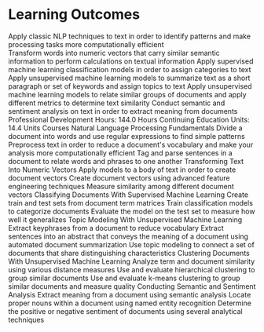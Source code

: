 # Learning Outcomes

Apply classic NLP techniques to text in order to identify patterns and make processing tasks more computationally efficient  
Transform words into numeric vectors that carry similar semantic information to perform calculations on textual information 
Apply supervised machine learning classification models in order to assign categories to text 
Apply unsupervised machine learning models to summarize text as a short paragraph or set of keywords and assign topics to text 
Apply unsupervised machine learning models to relate similar groups of documents and apply different metrics to determine text similarity 
Conduct semantic and sentiment analysis on text in order to extract meaning from documents
Professional Development Hours: 144.0 Hours
Continuing Education Units: 14.4 Units
Courses
Natural Language Processing Fundamentals
Divide a document into words and use regular expressions to find simple patterns
Preprocess text in order to reduce a document's vocabulary and make your analysis more computationally efficient
Tag and parse sentences in a document to relate words and phrases to one another
Transforming Text Into Numeric Vectors
Apply models to a body of text in order to create document vectors
Create document vectors using advanced feature engineering techniques
Measure similarity among different document vectors
Classifying Documents With Supervised Machine Learning
Create train and test sets from document term matrices
Train classification models to categorize documents
Evaluate the model on the test set to measure how well it generalizes
Topic Modeling With Unsupervised Machine Learning
Extract keyphrases from a document to reduce vocabulary
Extract sentences into an abstract that conveys the meaning of a document using automated document summarization
Use topic modeling to connect a set of documents that share distinguishing characteristics
Clustering Documents With Unsupervised Machine Learning
Analyze term and document similarity using various distance measures
Use and evaluate hierarchical clustering to group similar documents
Use and evaluate k-means clustering to group similar documents and measure quality
Conducting Semantic and Sentiment Analysis
Extract meaning from a document using semantic analysis
Locate proper nouns within a document using named entity recognition
Determine the positive or negative sentiment of documents using several analytical techniques
